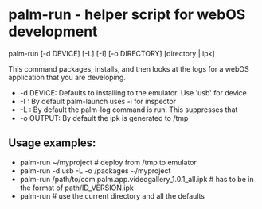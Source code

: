 palm-run - helper script for webOS development
==============================================

palm-run [-d DEVICE] [-L] [-I] [-o DIRECTORY] [directory | ipk]

This command packages, installs, and then looks at the logs for a webOS application that you are developing.

* -d DEVICE: Defaults to installing to the emulator. Use 'usb' for device
* -I       : By default palm-launch uses -i for inspector
* -L       : By default the palm-log command is run. This suppresses that
* -o OUTPUT: By default the ipk is generated to /tmp

Usage examples:
--------------
* palm-run ~/myproject # deploy from /tmp to emulator
* palm-run -d usb -L -o /packages ~/myproject
* palm-run /path/to/com.palm.app.videogallery_1.0.1_all.ipk # has to be in the format of path/ID_VERSION.ipk
* palm-run # use the current directory and all the defaults
